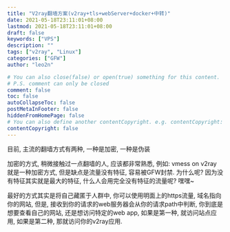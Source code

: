 ```yaml
---
title: "V2ray翻墙方案(v2ray+tls+webServer+docker+中转)"
date: 2021-05-18T23:11:01+08:00
lastmod: 2021-05-18T23:11:01+08:00
draft: false
keywords: ["VPS"]
description: ""
tags: ["v2ray", "Linux"]
categories: ["GFW"]
author: "leo2n"

# You can also close(false) or open(true) something for this content.
# P.S. comment can only be closed
comment: false
toc: false
autoCollapseToc: false
postMetaInFooter: false
hiddenFromHomePage: false
# You can also define another contentCopyright. e.g. contentCopyright: "This is another copyright."
contentCopyright: false
---
```

<!--more-->
目前, 主流的翻墙方式有两种, 一种是加密, 一种是伪装

加密的方式, 稍微接触过一点翻墙的人, 应该都非常熟悉, 例如: vmess on v2ray 就是一种加密方式, 但是缺点是流量没有特征, 容易被GFW封禁. 为什么呢? 因为没有特征其实就是最大的特征, 什么人会用完全没有特征的流量呢? 嘿嘿~

最好的方式其实是将自己藏匿于人群中, 你可以使用明面上的https流量, 域名指向你的网站, 但是, 接收到你的请求的web服务器会从你的请求path中判断, 你到底是想要查看自己的网站, 还是想访问特定的web app,  如果是第一种,  就访问站点应用, 如果是第二种, 那就访问你的v2ray应用.

​	
